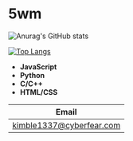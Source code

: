 # 5wm
![Anurag's GitHub stats](https://github-readme-stats.vercel.app/api?username=5wm&show_icons=true&theme=dark)

[![Top Langs](https://github-readme-stats.vercel.app/api/top-langs/?username=5wm&theme=dark)](https://github.com/anuraghazra/github-readme-stats)

- **JavaScript**
- **Python**
- **C/C++**
- **HTML/CSS**

| Email | 
| ------------- |
| kimble1337@cyberfear.com | 
